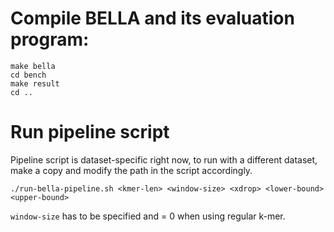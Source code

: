 # Compile BELLA and its evaluation program:

```
make bella
cd bench
make result
cd ..
```

# Run pipeline script

Pipeline script is dataset-specific right now, to run with a different dataset, make a copy and modify the path in the script accordingly.

```
./run-bella-pipeline.sh <kmer-len> <window-size> <xdrop> <lower-bound> <upper-bound>
```

```window-size``` has to be specified and = 0 when using regular k-mer.
